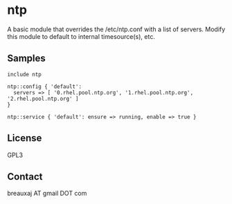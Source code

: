 ntp
===

A basic module that overrides the /etc/ntp.conf with a list of servers. Modify
this module to default to internal timesource(s), etc.

Samples
-------
```
include ntp
```
```
ntp::config { 'default':
  servers => [ '0.rhel.pool.ntp.org', '1.rhel.pool.ntp.org', '2.rhel.pool.ntp.org' ] 
}
```
```
ntp::service { 'default': ensure => running, enable => true }
```

License
-------
GPL3

Contact
-------
breauxaj AT gmail DOT com
